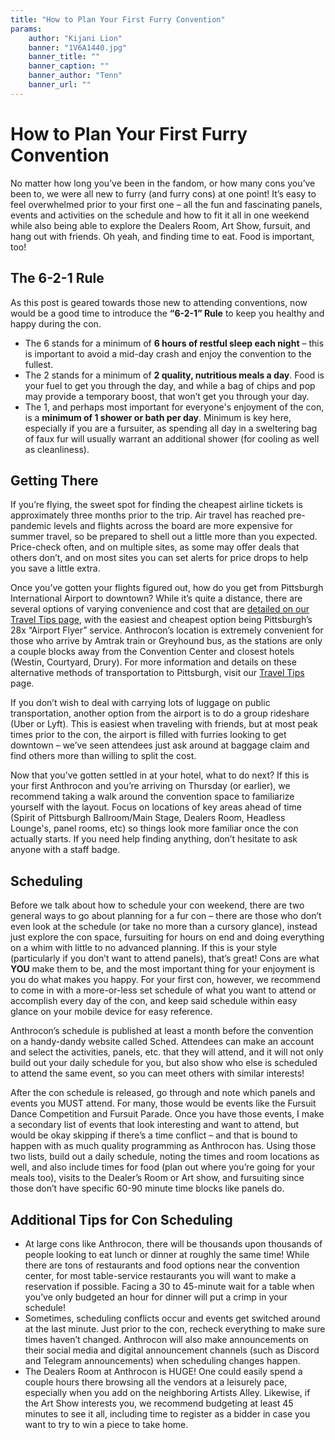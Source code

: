 ```yaml
---
title: "How to Plan Your First Furry Convention"
params:
    author: "Kijani Lion"
    banner: "1V6A1440.jpg"
    banner_title: ""
    banner_caption: ""
    banner_author: "Tenn"
    banner_url: ""
---
```


# How to Plan Your First Furry Convention

No matter how long you’ve been in the fandom, or how many cons you’ve been to, we were all new to furry (and furry cons) at one point! It’s easy to feel overwhelmed prior to your first one – all the fun and fascinating panels, events and activities on the schedule and how to fit it all in one weekend while also being able to explore the Dealers Room, Art Show, fursuit, and hang out with friends. Oh yeah, and finding time to eat. Food is important, too!

## The 6-2-1 Rule

As this post is geared towards those new to attending conventions, now would be a good time to introduce the **“6-2-1” Rule** to keep you healthy and happy during the con.

- The 6 stands for a minimum of **6 hours of restful sleep each night** – this is important to avoid a mid-day crash and enjoy the convention to the fullest.
- The 2 stands for a minimum of **2 quality, nutritious meals a day**. Food is your fuel to get you through the day, and while a bag of chips and pop may provide a temporary boost, that won’t get you through your day.
- The 1, and perhaps most important for everyone's enjoyment of the con, is a **minimum of 1 shower or bath per day**. Minimum is key here, especially if you are a fursuiter, as spending all day in a sweltering bag of faux fur will usually warrant an additional shower (for cooling as well as cleanliness).

## Getting There

If you’re flying, the sweet spot for finding the cheapest airline tickets is approximately three months prior to the trip. Air travel has reached pre-pandemic levels and flights across the board are more expensive for summer travel, so be prepared to shell out a little more than you expected. Price-check often, and on multiple sites, as some may offer deals that others don’t, and on most sites you can set alerts for price drops to help you save a little extra.

Once you’ve gotten your flights figured out, how do you get from Pittsburgh International Airport to downtown? While it’s quite a distance, there are several options of varying convenience and cost that are [detailed on our Travel Tips page](https://www.anthrocon.org/travel-tips), with the easiest and cheapest option being Pittsburgh’s 28x “Airport Flyer” service. Anthrocon’s location is extremely convenient for those who arrive by Amtrak train or Greyhound bus, as the stations are only a couple blocks away from the Convention Center and closest hotels (Westin, Courtyard, Drury). For more information and details on these alternative methods of transportation to Pittsburgh, visit our [Travel Tips](https://www.anthrocon.org/travel-tips) page.

If you don’t wish to deal with carrying lots of luggage on public transportation, another option from the airport is to do a group rideshare (Uber or Lyft). This is easiest when traveling with friends, but at most peak times prior to the con, the airport is filled with furries looking to get downtown – we’ve seen attendees just ask around at baggage claim and find others more than willing to split the cost.

Now that you’ve gotten settled in at your hotel, what to do next? If this is your first Anthrocon and you’re arriving on Thursday (or earlier), we recommend taking a walk around the convention space to familiarize yourself with the layout. Focus on locations of key areas ahead of time (Spirit of Pittsburgh Ballroom/Main Stage, Dealers Room, Headless Lounge's, panel rooms, etc) so things look more familiar once the con actually starts. If you need help finding anything, don’t hesitate to ask anyone with a staff badge.

## Scheduling

Before we talk about how to schedule your con weekend, there are two general ways to go about planning for a fur con – there are those who don’t even look at the schedule (or take no more than a cursory glance), instead just explore the con space, fursuiting for hours on end and doing everything on a whim with little to no advanced planning. If this is your style (particularly if you don’t want to attend panels), that’s great! Cons are what **YOU** make them to be, and the most important thing for your enjoyment is you do what makes you happy. For your first con, however, we recommend to come in with a more-or-less set schedule of what you want to attend or accomplish every day of the con, and keep said schedule within easy glance on your mobile device for easy reference.

Anthrocon’s schedule is published at least a month before the convention on a handy-dandy website called Sched. Attendees can make an account and select the activities, panels, etc. that they will attend, and it will not only build out your daily schedule for you, but also show who else is scheduled to attend the same event, so you can meet others with similar interests!

After the con schedule is released, go through and note which panels and events you MUST attend. For many, those would be events like the Fursuit Dance Competition and Fursuit Parade. Once you have those events, I make a secondary list of events that look interesting and want to attend, but would be okay skipping if there’s a time conflict – and that is bound to happen with as much quality programming as Anthrocon has. Using those two lists, build out a daily schedule, noting the times and room locations as well, and also include times for food (plan out where you’re going for your meals too), visits to the Dealer’s Room or Art show, and fursuiting since those don’t have specific 60-90 minute time blocks like panels do.

## Additional Tips for Con Scheduling

- At large cons like Anthrocon, there will be thousands upon thousands of people looking to eat lunch or dinner at roughly the same time! While there are tons of restaurants and food options near the convention center, for most table-service restaurants you will want to make a reservation if possible. Facing a 30 to 45-minute wait for a table when you’ve only budgeted an hour for dinner will put a crimp in your schedule!
- Sometimes, scheduling conflicts occur and events get switched around at the last minute. Just prior to the con, recheck everything to make sure times haven’t changed. Anthrocon will also make announcements on their social media and digital announcement channels (such as Discord and Telegram announcements) when scheduling changes happen.
- The Dealers Room at Anthrocon is HUGE! One could easily spend a couple hours there browsing all the vendors at a leisurely pace, especially when you add on the neighboring Artists Alley. Likewise, if the Art Show interests you, we recommend budgeting at least 45 minutes to see it all, including time to register as a bidder in case you want to try to win a piece to take home.
